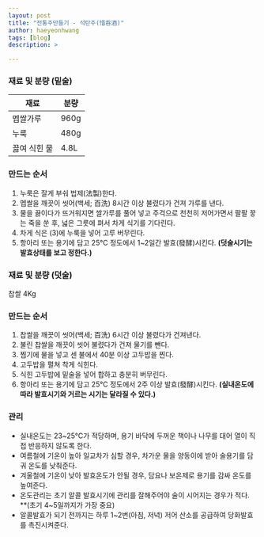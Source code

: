 ```yaml
---
layout: post
title: "전통주만들기 - 석탄주(惜呑酒)"
author: haeyeonhwang
tags: [blog]
description: >

---
```


### 재료 및 분량 (밑술)
재료 | 분량
------------ | -------------
멥쌀가루 | 960g
누룩 | 480g
끓여 식힌 물 | 4.8L

### 만드는 순서
1. 누룩은 잘게 부숴 법제(法製)한다.
2. 멥쌀을 깨끗이 씻어(백세; 百洗) 8시간 이상 불렸다가 건져 가루를 낸다.
3. 물을 끓이다가 뜨거워지면 쌀가루를 풀어 넣고 주걱으로 천천히 저어가면서 팔팔 끟는 죽을 쑨 후, 넓은 그릇에 펴서 차게 식기를 기다린다.
4. 차게 식은 (3)에 누룩을 넣어 고루 버무린다.
5. 항아리 또는 용기에 담고 25°C 정도에서 1~2일간 발효(發酵)시킨다.
**(덧술시기는 발효상태를 보고 정한다.)**

### 재료 및 분량 (덧술)
찹쌀 4Kg

### 만드는 순서
1. 찹쌀을 깨끗이 씻어(백세; 百洗) 6시간 이상 불렸다가 건져낸다.
2. 불린 찹쌀을 깨끗이 씻어 불렸다가 건져 물기를 뺀다.
3. 찜기에 물을 넣고 센 불에서 40분 이상 고두밥을 찐다.
4. 고두밥을 펼쳐 착게 식힌다.
6. 식힌 고두밥에 밑술을 넣어 합하고 충분히 버무린다.
7. 항아리 또는 용기에 담고 25°C 정도에서 2주 이상 발효(發酵)시킨다.
**(실내온도에 따라 발효시기와 거르는 시기는 달라질 수 있다.)**

### 관리
* 실내온도는 23~25°C가 적당하며, 용기 바닥에 두꺼운 책이나 나무를 대어 열이 직접 반응하지 않도록 한다.
* 여름철에 기온이 높아 일교차가 심할 경우, 차가운 물을 양동이에 받아 술용기를 담궈 온도를 낮춰준다.
* 겨울철에 기온이 낮아 발효온도가 안될 경우, 담요나 보온제로 용기를 감싸 온도를 높여준다.
* 온도관리는 초기 알콜 발효시기에 관리를 잘해주어야 술이 시어지는 경우가 적다. **(초기 4~5일까지가 가장 중요)
* 알콜발효가 되기 전까지는 하루 1~2번(아침, 저녁) 저어 산소를 공급하여 당화발효를 촉진시켜준다.